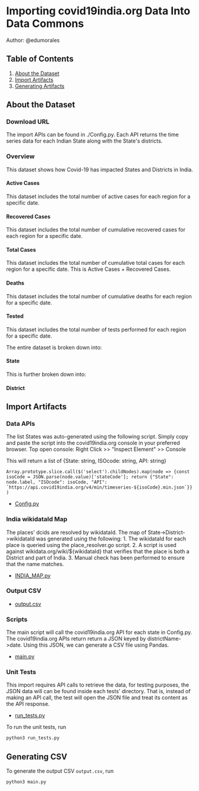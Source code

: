 # Importing covid19india.org Data Into Data Commons

Author: @edumorales

## Table of Contents

1. [About the Dataset](#about-the-dataset)
1. [Import Artifacts](#import-artifacts)
1. [Generating Artifacts](#generating-artifacts)

## About the Dataset

### Download URL

The import APIs can be found in ./Config.py.
Each API returns the time series data for each Indian State along with the State's districts.

### Overview

This dataset shows how Covid-19 has impacted States and Districts in India.

#### Active Cases

This dataset includes the total number of active cases for each region for a specific date.

#### Recovered Cases

This dataset includes the total number of cumulative recovered cases for each region for a specific date.

#### Total Cases

This dataset includes the total number of cumulative total cases for each region for a specific date. This is Active Cases + Recovered Cases.

#### Deaths

This dataset includes the total number of cumulative deaths for each region for a specific date.

#### Tested

This dataset includes the total number of tests performed for each region for a specific date.

The entire dataset is broken down into:

#### State

This is further broken down into:

#### District

## Import Artifacts

### Data APIs

The list States was auto-generated using the following script.
Simply copy and paste the script into the covid19india.org console in your preferred browser.
Top open console: Right Click >> "Inspect Element" >> Console

This will return a list of {State: string, ISOcode: string, API: string}

```Array.prototype.slice.call($('select').childNodes).map(node => {const isoCode = JSON.parse(node.value)['stateCode']; return {"State": node.label, "ISOcode": isoCode, "API": `https://api.covid19india.org/v4/min/timeseries-${isoCode}.min.json`}})```

- [Config.py](Config.py)

### India wikidataId Map

The places' dcids are resolved by wikidataId.
The map of State->District->wikidataId was generated using the following:
    1. The wikidataId for each place is queried using the place_resolver.go script.
    2. A script is used against wikidata.org/wiki/${wikidataId} that verifies that the place is both a District and part of India.
    3. Manual check has been performed to ensure that the name matches.

- [INDIA_MAP.py](INDIA_MAP.py)

### Output CSV

- [output.csv](output/output.csv)

### Scripts

The main script will call the covid19india.org API for each state in Config.py.
The covid19india.org APIs return return a JSON keyed by districtName->date.
Using this JSON, we can generate a CSV file using Pandas.

- [main.py](main.py)

### Unit Tests

This import requires API calls to retrieve the data, for testing purposes, the JSON data will can be found inside each tests' directory. That is, instead of making an API call, the test will open the JSON file and treat its content as the API response.

- [run_tests.py](run_tests.py)

To run the unit tests, run

``` bash
python3 run_tests.py
```

## Generating CSV

To generate the output CSV `output.csv`, run

``` bash
python3 main.py
```
